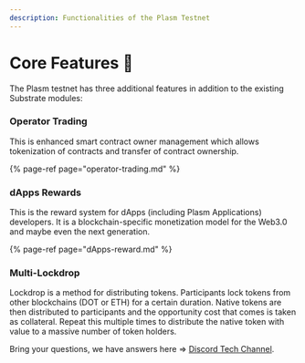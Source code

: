 ```yaml
---
description: Functionalities of the Plasm Testnet
---
```


# Core Features 🏡

 The Plasm testnet has three additional features in addition to the existing Substrate modules:
 

### **Operator Trading**

This is enhanced smart contract owner management which allows tokenization of contracts and transfer of contract ownership.


{% page-ref page="operator-trading.md" %}

### **dApps Rewards**

This is the reward system for dApps \(including Plasm Applications\) developers. It is a blockchain-specific monetization model for the Web3.0 and maybe even the next generation.

{% page-ref page="dApps-reward.md" %}

### **Multi-Lockdrop**

Lockdrop is a method for distributing tokens. Participants lock tokens from other blockchains \(DOT or ETH\) for a certain duration. Native tokens are then distributed to participants and the opportunity cost that comes is taken as collateral.  Repeat this multiple times to distribute the native token with value to a massive number of token holders.

Bring your questions, we have answers here => [Discord Tech Channel](https://discord.gg/Z3nC9U4).

